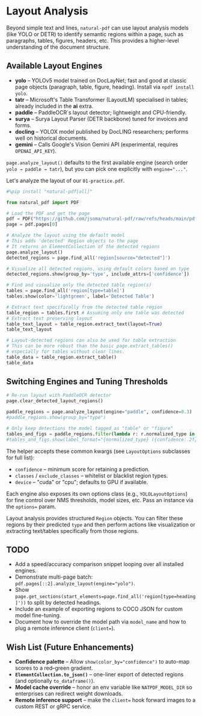 # Layout Analysis

Beyond simple text and lines, `natural-pdf` can use layout analysis models (like YOLO or DETR) to identify semantic regions within a page, such as paragraphs, tables, figures, headers, etc. This provides a higher-level understanding of the document structure.

## Available Layout Engines

* **yolo** – YOLOv5 model trained on DocLayNet; fast and good at classic page objects (paragraph, table, figure, heading).  Install via `npdf install yolo`.
* **tatr** – Microsoft's Table Transformer (LayoutLM) specialised in tables; already included in the **ai** extra.
* **paddle** – PaddleOCR`s layout detector; lightweight and CPU-friendly.
* **surya** – Surya Layout Parser (DETR backbone) tuned for invoices and forms.
* **docling** – YOLOX model published by DocLING researchers; performs well on historical documents.
* **gemini** – Calls Google's Vision Gemini API (experimental, requires `OPENAI_API_KEY`).

`page.analyze_layout()` defaults to the first available engine (search order `yolo → paddle → tatr`), but you can pick one explicitly with `engine="..."`.

Let's analyze the layout of our `01-practice.pdf`.

```python
#%pip install "natural-pdf[all]"
```

```python
from natural_pdf import PDF

# Load the PDF and get the page
pdf = PDF("https://github.com/jsoma/natural-pdf/raw/refs/heads/main/pdfs/01-practice.pdf")
page = pdf.pages[0]

# Analyze the layout using the default model
# This adds 'detected' Region objects to the page
# It returns an ElementCollection of the detected regions
page.analyze_layout()
detected_regions = page.find_all('region[source="detected"]')
```

```python
# Visualize all detected regions, using default colors based on type
detected_regions.show(group_by='type', include_attrs=['confidence'])
```

```python
# Find and visualize only the detected table region(s)
tables = page.find_all('region[type=table]')
tables.show(color='lightgreen', label='Detected Table')
```

```python
# Extract text specifically from the detected table region
table_region = tables.first # Assuming only one table was detected
# Extract text preserving layout
table_text_layout = table_region.extract_text(layout=True)
table_text_layout
```

```python
# Layout-detected regions can also be used for table extraction
# This can be more robust than the basic page.extract_tables()
# especially for tables without clear lines.
table_data = table_region.extract_table()
table_data
```

## Switching Engines and Tuning Thresholds

```python
# Re-run layout with PaddleOCR detector
page.clear_detected_layout_regions()

paddle_regions = page.analyze_layout(engine="paddle", confidence=0.3)
#paddle_regions.show(group_by="type")

# Only keep detections the model tagged as "table" or "figure"
tables_and_figs = paddle_regions.filter(lambda r: r.normalized_type in {"table", "figure"})
#tables_and_figs.show(label_format="{normalized_type} ({confidence:.2f})")
```

The helper accepts these common kwargs (see `LayoutOptions` subclasses for full list):

* `confidence` – minimum score for retaining a prediction.
* `classes` / `exclude_classes` – whitelist or blacklist region types.
* `device` – "cuda" or "cpu"; defaults to GPU if available.

Each engine also exposes its own options class (e.g., `YOLOLayoutOptions`) for fine control over NMS thresholds, model sizes, etc. Pass an instance via the `options=` param.

Layout analysis provides structured `Region` objects. You can filter these regions by their predicted `type` and then perform actions like visualization or extracting text/tables specifically from those regions.

## TODO

* Add a speed/accuracy comparison snippet looping over all installed engines.
* Demonstrate multi-page batch: `pdf.pages[::2].analyze_layout(engine="yolo")`.
* Show `page.get_sections(start_elements=page.find_all('region[type=heading]'))` to split by detected headings.
* Include an example of exporting regions to COCO JSON for custom model fine-tuning.
* Document how to override the model path via `model_name` and how to plug a remote inference client (`client=`).

## Wish List (Future Enhancements)

* **Confidence palette** – Allow `show(color_by="confidence")` to auto-map scores to a red–green gradient.
* **`ElementCollection.to_json()`** – one-liner export of detected regions (and optionally `to_dataframe()`).
* **Model cache override** – honor an env variable like `NATPDF_MODEL_DIR` so enterprises can redirect weight downloads.
* **Remote inference support** – make the `client=` hook forward images to a custom REST or gRPC service.
